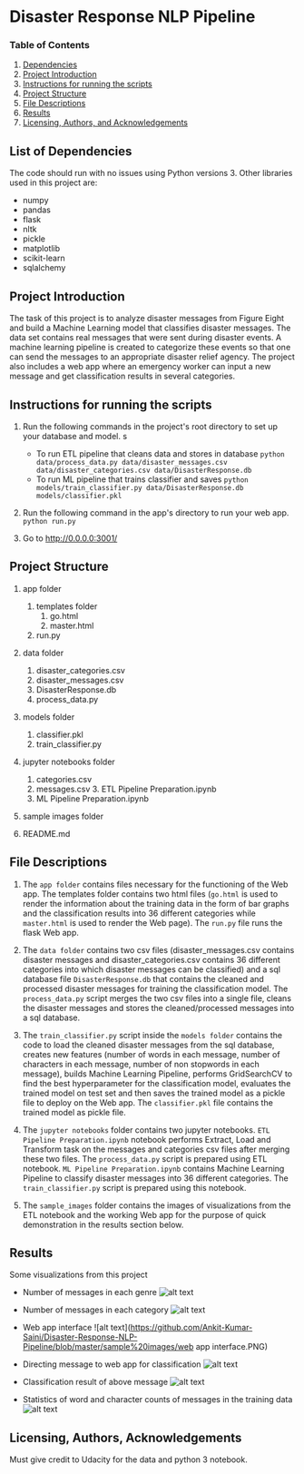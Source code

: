 # Disaster Response NLP Pipeline 

### Table of Contents
1. [Dependencies](#dependency)
2. [Project Introduction](#introduction)
3. [Instructions for running the scripts](#instructions)
4. [Project Structure](#structure)
5. [File Descriptions](#files)
6. [Results](#results)
7. [Licensing, Authors, and Acknowledgements](#licensing)

## List of Dependencies<a name="dependency"></a>
The code should run with no issues using Python versions 3.
Other libraries used in this project are:
- numpy
- pandas
- flask
- nltk
- pickle
- matplotlib
- scikit-learn
- sqlalchemy

## Project Introduction<a name="introduction"></a>
The task of this project is to analyze disaster messages from Figure Eight and build a Machine Learning model that classifies disaster messages. The data set contains real messages that were sent during disaster events. A machine learning pipeline is created to categorize these events so that one can send the messages to an appropriate disaster relief agency. The project also includes a web app where an emergency worker can input a new message and get classification results in several categories.

## Instructions for running the scripts<a name="instructions"></a>
1. Run the following commands in the project's root directory to set up your database and model.
s
    - To run ETL pipeline that cleans data and stores in database
        `python data/process_data.py data/disaster_messages.csv data/disaster_categories.csv data/DisasterResponse.db`
    - To run ML pipeline that trains classifier and saves
        `python models/train_classifier.py data/DisasterResponse.db models/classifier.pkl`
        
2. Run the following command in the app's directory to run your web app.
    `python run.py`

3. Go to http://0.0.0.0:3001/

## Project Structure <a name="structure"></a>
1. app folder
	1. templates folder
		1. go.html
		2. master.html
	2. run.py

2. data folder
	1. disaster_categories.csv
	2. disaster_messages.csv
	3. DisasterResponse.db
	4. process_data.py

3. models folder
	1. classifier.pkl
	2. train_classifier.py

4. jupyter notebooks folder
	1. categories.csv
	2. messages.csv
     	3. ETL Pipeline Preparation.ipynb
	4. ML Pipeline Preparation.ipynb

5. sample images folder

6. README.md

## File Descriptions <a name="files"></a>
1. The `app folder` contains files necessary for the functioning of the Web app. The templates folder contains two html files (`go.html` is used to render the information about the training data in the form of bar graphs and the classification results into 36 different categories while `master.html` is used to render the Web page). The `run.py` file runs the flask Web app. 

2. The `data folder` contains two csv files (disaster_messages.csv contains disaster messages and disaster_categories.csv contains 36 different categories into which disaster messages can be classified) and a sql database file `DisasterResponse.db` that contains the cleaned and processed disaster messages for training the classification model. The `process_data.py` script merges the two csv files into a single file, cleans the disaster messages and stores the cleaned/processed messages into a sql database.

3. The `train_classifier.py` script inside the `models folder` contains the code to load the cleaned disaster messages from the sql database, creates new features (number of words in each message, number of characters in each message, number of non stopwords in each message), builds Machine Learning Pipeline, performs GridSearchCV to find the best hyperparameter for the classification model, evaluates the trained model on test set and then saves the trained model as a pickle file to deploy on the Web app. The `classifier.pkl` file contains the trained model as pickle file.

4. The `jupyter notebooks` folder contains two jupyter notebooks. `ETL Pipeline Preparation.ipynb` notebook performs Extract, Load and Transform task on the messages and categories csv files after merging these two files. The `process_data.py` script is prepared using ETL notebook. `ML Pipeline Preparation.ipynb` contains Machine Learning Pipeline to classify disaster messages into 36 different categories. The `train_classifier.py` script is prepared using this notebook. 

5. The `sample_images` folder contains the images of visualizations from the ETL notebook and the working Web app for the purpose of quick demonstration in the results section below.

## Results<a name="results"></a>
Some visualizations from this project

- Number of messages in each genre
![alt text](https://github.com/Ankit-Kumar-Saini/Disaster-Response-NLP-Pipeline/blob/master/sample%20images/message_genre.PNG) 

- Number of messages in each category
![alt text](https://github.com/Ankit-Kumar-Saini/Disaster-Response-NLP-Pipeline/blob/master/sample%20images/categories.PNG) 

- Web app interface
![alt text](https://github.com/Ankit-Kumar-Saini/Disaster-Response-NLP-Pipeline/blob/master/sample%20images/web app interface.PNG) 

- Directing message to web app for classification
![alt text](https://github.com/Ankit-Kumar-Saini/Disaster-Response-NLP-Pipeline/blob/master/sample%20images/message.PNG) 

- Classification result of above message
![alt text](https://github.com/Ankit-Kumar-Saini/Disaster-Response-NLP-Pipeline/blob/master/sample%20images/message_classification.PNG) 

- Statistics of word and character counts of messages in the training data
![alt text](https://github.com/Ankit-Kumar-Saini/Disaster-Response-NLP-Pipeline/blob/master/sample%20images/stats.PNG) 


## Licensing, Authors, Acknowledgements<a name="licensing"></a>
Must give credit to Udacity for the data and python 3 notebook.




